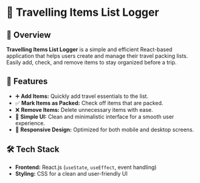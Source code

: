 # 🎒 Travelling Items List Logger

## 📌 Overview
**Travelling Items List Logger** is a simple and efficient React-based application that helps users create and manage their travel packing lists. Easily add, check, and remove items to stay organized before a trip.

## 🚀 Features
- ➕ **Add Items:** Quickly add travel essentials to the list.
- ✅ **Mark Items as Packed:** Check off items that are packed.
- ❌ **Remove Items:** Delete unnecessary items with ease.
- 🎨 **Simple UI:** Clean and minimalistic interface for a smooth user experience.
- 📱 **Responsive Design:** Optimized for both mobile and desktop screens.

## 🛠️ Tech Stack
- **Frontend:** React.js (`useState`, `useEffect`, event handling)
- **Styling:** CSS for a clean and user-friendly UI
